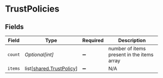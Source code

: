 # TrustPolicies


## Fields

| Field                                                              | Type                                                               | Required                                                           | Description                                                        |
| ------------------------------------------------------------------ | ------------------------------------------------------------------ | ------------------------------------------------------------------ | ------------------------------------------------------------------ |
| `count`                                                            | *Optional[int]*                                                    | :heavy_minus_sign:                                                 | number of items present in the items array                         |
| `items`                                                            | list[[shared.TrustPolicy](undefined/models/shared/trustpolicy.md)] | :heavy_minus_sign:                                                 | N/A                                                                |